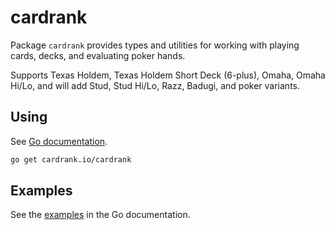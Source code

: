 # cardrank

Package `cardrank` provides types and utilities for working with playing cards,
decks, and evaluating poker hands.

Supports Texas Holdem, Texas Holdem Short Deck (6-plus), Omaha, Omaha Hi/Lo,
and will add Stud, Stud Hi/Lo, Razz, Badugi, and poker variants.

## Using

See [Go documentation][pkg].

```sh
go get cardrank.io/cardrank
```

## Examples

See the [examples][] in the Go documentation.

[pkg]: https://pkg.go.dev/cardrank.io/cardrank
[examples]: https://pkg.go.dev/cardrank.io/cardrank#pkg-examples
